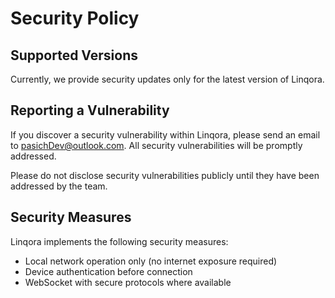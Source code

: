 # Security Policy

## Supported Versions

Currently, we provide security updates only for the latest version of Linqora.

## Reporting a Vulnerability

If you discover a security vulnerability within Linqora, please send an email to [pasichDev@outlook.com](mailto:pasichDev@outlook.com). All security vulnerabilities will be promptly addressed.

Please do not disclose security vulnerabilities publicly until they have been addressed by the team.

## Security Measures

Linqora implements the following security measures:
- Local network operation only (no internet exposure required)
- Device authentication before connection
- WebSocket with secure protocols where available